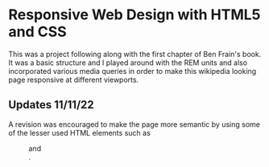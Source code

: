 # Responsive Web Design with HTML5 and CSS

This was a project following along with the first chapter of Ben Frain's book. It was a basic structure and I played around with the REM units and also incorporated various media queries in order to make this wikipedia looking page responsive at different viewports.

## Updates 11/11/22

A revision was encouraged to make the page more semantic by using some of the lesser used HTML elements such as <figure> and <figcaption>.
